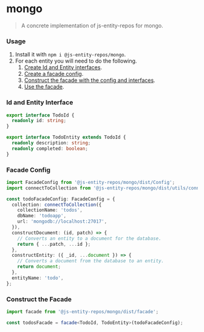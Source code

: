 # mongo
> A concrete implementation of js-entity-repos for mongo.

### Usage
1. Install it with `npm i @js-entity-repos/mongo`.
1. For each entity you will need to do the following.
    1. [Create Id and Entity interfaces](#id-and-entity-interface).
    1. [Create a facade config](#facade-config).
    1. [Construct the facade with the config and interfaces](#calling-the-facade).
    1. [Use the facade](https://github.com/js-entity-repos/core/blob/master/docs/facade.md).

### Id and Entity Interface

```ts
export interface TodoId {
  readonly id: string;
}

export interface TodoEntity extends TodoId {
  readonly description: string;
  readonly completed: boolean;
}
```

### Facade Config

```ts
import FacadeConfig from '@js-entity-repos/mongo/dist/Config';
import connectToCollection from '@js-entity-repos/mongo/dist/utils/connectToCollection';

const todoFacadeConfig: FacadeConfig = {
  collection: connectToCollection({
    collectionName: 'todos',
    dbName: 'todoapp',
    url: 'mongodb://localhost:27017',
  }),
  constructDocument: (id, patch) => {
    // Converts an entity to a document for the database.
    return { ...patch, ...id };
  },
  constructEntity: ({ _id, ...document }) => {
    // Converts a document from the database to an entity.
    return document;
  },
  entityName: 'todo',
};
```

### Construct the Facade

```ts
import facade from '@js-entity-repos/mongo/dist/facade';

const todosFacade = facade<TodoId, TodoEntity>(todoFacadeConfig);
```

